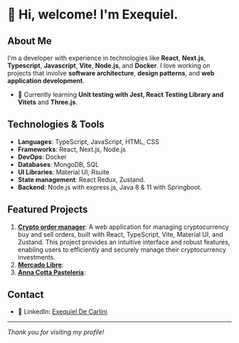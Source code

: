 # 👋 Hi, welcome! I'm Exequiel.

## About Me
I'm a developer with experience in technologies like **React**, **Next.js**, **Typescript**, **Javascript**, **Vite**, **Node.js**, and **Docker**. I love working on projects that involve **software architecture**, **design patterns**, and **web application development**.

- 🌱 Currently learning **Unit testing with Jest, React Testing Library and Vitets** and **Three.js**.

## Technologies & Tools
- **Languages**: TypeScript, JavaScript, HTML, CSS
- **Frameworks**: React, Next.js, Node.js
- **DevOps**: Docker
- **Databases**: MongoDB, SQL
- **UI Libraries**: Material UI, Rsuite
- **State management**: React Redux, Zustand.
- **Backend**: Node.js with express.js, Java 8 & 11 with Springboot.

## Featured Projects
1. **[Crypto order manager](https://github.com/edecarlini/crypto-order-manager)**: A web application for managing cryptocurrency buy and sell orders, built with React, TypeScript, Vite, Material UI, and Zustand. This project provides an intuitive interface and robust features, enabling users to efficiently and securely manage their cryptocurrency investments.
2. **[Mercado Libre](https://github.com/edecarlini/meli-frontend)**: 
3. **[Anna Cotta Pastelería](https://github.com/edecarlini/anna-cotta)**:

## Contact
- 💼 LinkedIn: [Exequiel De Carlini](https://linkedin.com/in/exequieldecarlini)

---

_Thank you for visiting my profile!_
